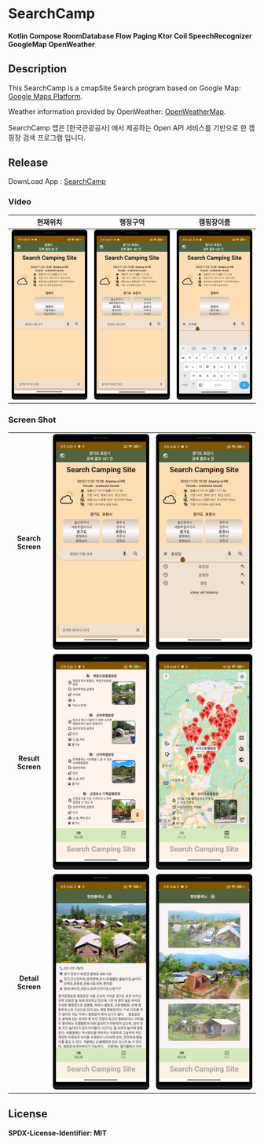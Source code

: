 # SearchCamp


#### Kotlin Compose RoomDatabase Flow Paging Ktor Coil SpeechRecognizer GoogleMap OpenWeather

## Description

This SearchCamp is a cmapSite Search program based on Google Map: [Google Maps Platform][googlelink].

Weather information provided by OpenWeather: [OpenWeatherMap][openweatherlink]. 

SearchCamp 앱은 [한국관광공사] 에서 제공하는 Open API 서비스를 기반으로 한 캠핑장 검색 프로그램 입니다.

## Release
DownLoad App : [SearchCamp][release]

###  Video
|현재위치|행정구역|캠핑장이름|
|:-:|:-:|:-:|
|[![Alt text](https://github.com/unchil/SearchCamp/blob/main/app/src/main/assets/searchCamp_search_local.png)](https://youtube.com/shorts/4XaNX6DzvQM?feature=share)| [![Alt text](https://github.com/unchil/SearchCamp/blob/main/app/src/main/assets/searchCamp_search_administrativeDistrict.png)](https://youtube.com/shorts/ddub3YQO_jw?feature=share)| [![Alt text](https://github.com/unchil/SearchCamp/blob/main/app/src/main/assets/searchCamp_search_name.png)](https://youtube.com/shorts/rev4fGzpV9M?feature=share)|


###  Screen Shot
||||
|:-:|:-:|:-:|
|**Search Screen**| ![Alt text](https://github.com/unchil/SearchCamp/blob/main/app/src/main/assets/searchCamp_search.png)| ![Alt text](https://github.com/unchil/SearchCamp/blob/main/app/src/main/assets/searchCamp_search2.png) |
|**Result Screen**| ![Alt text](https://github.com/unchil/SearchCamp/blob/main/app/src/main/assets/searchCamp_result1.png)| ![Alt text](https://github.com/unchil/SearchCamp/blob/main/app/src/main/assets/searchCamp_result2.png) |
|**Detail Screen**| ![Alt text](https://github.com/unchil/SearchCamp/blob/main/app/src/main/assets/searchCamp_detail1.png)| ![Alt text](https://github.com/unchil/SearchCamp/blob/main/app/src/main/assets/searchCamp_detail2.png) |

##  License
**SPDX-License-Identifier: MIT**


[googlelink]: https://developers.google.com/maps "Go GoogleMap"
[openweatherlink]: https://openweathermap.org/ "Go OpenWeatherMap"
[release]: https://drive.google.com/file/d/1Gf692zKM5f7cNPwAqaqYKT5ALZj55C-c/view?usp=drive_link "Download SearchCamp"
